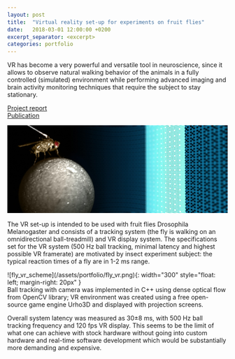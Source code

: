```yaml
---
layout: post
title:  "Virtual reality set-up for experiments on fruit flies"
date:   2018-03-01 12:00:00 +0200
excerpt_separator: <excerpt>
categories: portfolio
---
```


VR has become a very powerful and versatile tool in neuroscience, since it allows to observe natural walking behavior of the animals in a fully controlled (simulated) environment while performing advanced imaging and brain activity monitoring techniques that require the subject to stay stationary.

[Project report](https://drive.google.com/file/d/1QSf3THUJMDu_k6PEJBPv4FUtoYgyxIoU/view?usp=sharing)<br>
[Publication](https://www.sciencedirect.com/science/article/pii/S0165027019302602)

![fly_vr](/assets/portfolio/fly_vr.jpg)

The VR set-up is intended to be used with fruit flies Drosophila Melanogaster and consists of a tracking system (the fly is walking on an omnidirectional ball-treadmill) and VR display system. The specifications set for the VR system (500 Hz ball tracking, minimal latency and highest possible VR framerate) are motivated by insect experiment subject: the typical reaction times of a fly are in 1-2 ms range.

<excerpt>

<div>![fly_vr_scheme](/assets/portfolio/fly_vr.png){: width="300" style="float: left; margin-right: 20px" }</div>
Ball tracking with camera was implemented in C++ using dense optical flow from OpenCV library; VR environment was created using a free open-source game engine Urho3D and displayed with projection screens.

Overall system latency was measured as 30±8 ms, with 500 Hz ball tracking frequency and 120 fps VR display. This seems to be the limit of what one can achieve with stock hardware without going into custom hardware and real-time software development which would be substantially more demanding and expensive.
